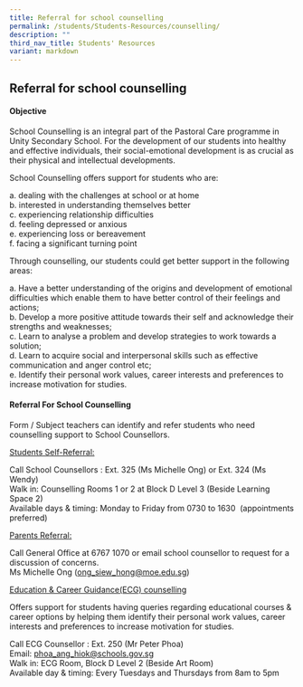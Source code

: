 ```yaml
---
title: Referral for school counselling
permalink: /students/Students-Resources/counselling/
description: ""
third_nav_title: Students' Resources
variant: markdown
---
```

## Referral for school counselling

#### Objective

School Counselling is an integral part of the Pastoral Care programme in Unity Secondary School. For the development of our students into healthy and effective individuals, their social-emotional development is as crucial as their physical and intellectual developments.&nbsp;

School Counselling offers support for students who are:

 a.  dealing with the challenges at school or at home<br>
 b.  interested in understanding themselves better<br>
 c.  experiencing relationship difficulties<br>
 d.  feeling depressed or anxious<br>
 e.  experiencing loss or bereavement<br>
 f.  facing a significant turning point

Through counselling, our students could get better support in the following areas:

 a.  Have a better understanding of the origins and development of emotional difficulties which enable them to have better control of their feelings and actions;<br> 
 b.  Develop a more positive attitude towards their self and acknowledge their strengths and weaknesses; <br>
 c.  Learn to analyse a problem and develop strategies to work towards a solution;<br>
 d.  Learn to acquire social and interpersonal skills such as effective communication and anger control etc; <br>
 e.  Identify their personal work values, career interests and preferences to increase motivation for studies.
 
#### Referral For School Counselling

Form / Subject teachers can identify and refer students who need counselling support to School Counsellors.

<u>Students Self-Referral:</u>&nbsp;  

Call School Counsellors : Ext. 325 (Ms Michelle Ong) or Ext. 324 (Ms Wendy)<br>
Walk in: Counselling Rooms 1 or 2 at Block D Level 3 (Beside Learning Space 2)<br>
Available days &amp; timing: Monday to Friday from 0730 to 1630&nbsp; (appointments preferred)  

<u>Parents Referral:</u>

Call General Office at 6767 1070 or email school counsellor to request for a discussion of concerns. <br>
Ms Michelle Ong ([ong\_siew\_hong@moe.edu.sg](mailto:ong_siew_hong@moe.edu.sg))  
  
<u>Education &amp; Career Guidance(ECG) counselling</u>

Offers support for students having queries regarding educational courses &amp; career options by helping them identify their personal work values, career interests and preferences to increase motivation for studies.

Call ECG Counsellor : Ext. 250 (Mr Peter Phoa)<br>
Email:&nbsp;[phoa\_ang\_hiok@schools.gov.sg](mailto:teng_swee_hoe@moe.edu.sg)<br>
Walk in: ECG Room, Block D Level 2 (Beside Art Room) <br>
Available day &amp; timing: Every Tuesdays and Thursdays from 8am to 5pm